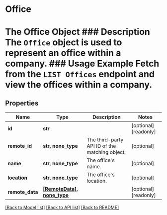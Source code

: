 # Office

# The Office Object ### Description The `Office` object is used to represent an office within a company.  ### Usage Example Fetch from the `LIST Offices` endpoint and view the offices within a company.
## Properties
Name | Type | Description | Notes
------------ | ------------- | ------------- | -------------
**id** | **str** |  | [optional] [readonly] 
**remote_id** | **str, none_type** | The third-party API ID of the matching object. | [optional] 
**name** | **str, none_type** | The office&#39;s name. | [optional] 
**location** | **str, none_type** | The office&#39;s location. | [optional] 
**remote_data** | [**[RemoteData], none_type**](RemoteData.md) |  | [optional] [readonly] 

[[Back to Model list]](../README.md#documentation-for-models) [[Back to API list]](../README.md#documentation-for-api-endpoints) [[Back to README]](../README.md)


